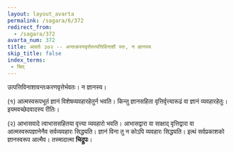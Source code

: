 ```yaml
---
layout: layout_avarta
permalink: /sagara/6/372
redirect_from:
  - /sagara/372
avarta_num: 372
title: आवर्तः ३७२ -- अन्तःकरणवृत्तेरुत्पत्तिविनाशौ स्तः, न ज्ञानस्य
skip_title: false
index_terms: 
 - चित्
---
```


उत्पत्तिविनाशावन्तःकरणवृत्तेर्भवतः। न ज्ञानस्य। 

(१) आत्मस्वरूपभूतं ज्ञानं विशेषव्यवहारहेतुर्न भवति। किन्तु ज्ञानसहिता वृत्तिर्वृत्त्यारूढं वा
ज्ञानं व्यवहारहेतुः। इयमवच्छेदवादस्य रीतिः। 

(२) आभासवादे
त्वाभाससहितया वृत्त्या व्यवहारो भवति। आभासद्वारा वा साक्षाद् वृत्तिद्वारा
वा आत्मस्वरूपज्ञानेनैव सर्वव्यवहारः सिद्ध्यति। ज्ञानं विना तु न कोऽपि
व्यवहारः सिद्ध्यति। इत्थं सर्वप्रकाशको ज्ञानस्वरूप आत्मैव। तस्मादात्मा
**चिद्रूपः**।
